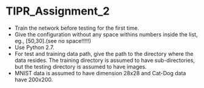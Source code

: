 # TIPR_Assignment_2
* Train the network before testing for the first time. 
* Give the configuration without any space withins numbers inside the list, eg., [50,30].(see no space!!!!!)
* Use Python 2.7.
* For test and training data path, give the path to the directory where the data resides. The training directory is assumed to have sub-directories, but the testing directory is assumed to have images.
* MNIST data is assumed to have dimension 28x28 and Cat-Dog data have 200x200.
